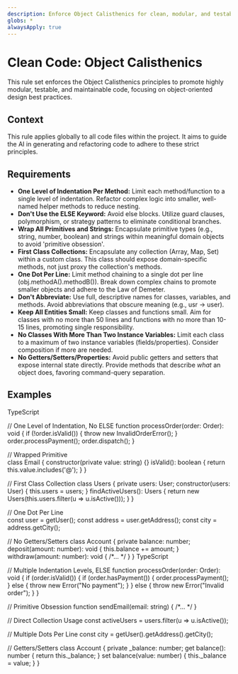 ```yaml
---
description: Enforce Object Calisthenics for clean, modular, and testable code.
globs: *
alwaysApply: true
---
```


# **Clean Code: Object Calisthenics**

This rule set enforces the Object Calisthenics principles to promote highly modular, testable, and maintainable code, focusing on object-oriented design best practices.

## **Context**

This rule applies globally to all code files within the project. It aims to guide the AI in generating and refactoring code to adhere to these strict principles.

## **Requirements**

* **One Level of Indentation Per Method:** Limit each method/function to a single level of indentation. Refactor complex logic into smaller, well-named helper methods to reduce nesting.  
* **Don't Use the ELSE Keyword:** Avoid else blocks. Utilize guard clauses, polymorphism, or strategy patterns to eliminate conditional branches.  
* **Wrap All Primitives and Strings:** Encapsulate primitive types (e.g., string, number, boolean) and strings within meaningful domain objects to avoid 'primitive obsession'.  
* **First Class Collections:** Encapsulate any collection (Array, Map, Set) within a custom class. This class should expose domain-specific methods, not just proxy the collection's methods.  
* **One Dot Per Line:** Limit method chaining to a single dot per line (obj.methodA().methodB()). Break down complex chains to promote smaller objects and adhere to the Law of Demeter.  
* **Don't Abbreviate:** Use full, descriptive names for classes, variables, and methods. Avoid abbreviations that obscure meaning (e.g., usr \-\> user).  
* **Keep All Entities Small:** Keep classes and functions small. Aim for classes with no more than 50 lines and functions with no more than 10-15 lines, promoting single responsibility.  
* **No Classes With More Than Two Instance Variables:** Limit each class to a maximum of two instance variables (fields/properties). Consider composition if more are needed.  
* **No Getters/Setters/Properties:** Avoid public getters and setters that expose internal state directly. Provide methods that describe *what* an object does, favoring command-query separation.

## **Examples**

<example type="valid">
TypeScript

// One Level of Indentation, No ELSE
function processOrder(order: Order): void {
  if (!order.isValid()) {
    throw new InvalidOrderError();
  }
  order.processPayment();
  order.dispatch();
}

// Wrapped Primitive  
class Email {
  constructor(private value: string) {}
  isValid(): boolean { return this.value.includes('@'); }
}

// First Class Collection
class Users {
  private users: User;
  constructor(users: User) { this.users = users; }
  findActiveUsers(): Users {
    return new Users(this.users.filter(u => u.isActive()));
  }
}

// One Dot Per Line  
const user = getUser();
const address = user.getAddress();
const city = address.getCity();

// No Getters/Setters
class Account {
  private balance: number;
  deposit(amount: number): void { this.balance \+= amount; }
  withdraw(amount: number): void { /*... */ }
}
</example>
<example type="invalid">
TypeScript

// Multiple Indentation Levels, ELSE
function processOrder(order: Order): void {
  if (order.isValid()) {
    if (order.hasPayment()) {
      order.processPayment();
    } else {
      throw new Error("No payment");
    }
  } else {
    throw new Error("Invalid order");
  }
}

// Primitive Obsession
function sendEmail(email: string) { /*... */ }

// Direct Collection Usage
const activeUsers = users.filter(u => u.isActive());

// Multiple Dots Per Line
const city = getUser().getAddress().getCity();

// Getters/Setters
class Account {
  private _balance: number;
  get balance(): number { return this._balance; }
  set balance(value: number) { this._balance = value; }
}
</example>